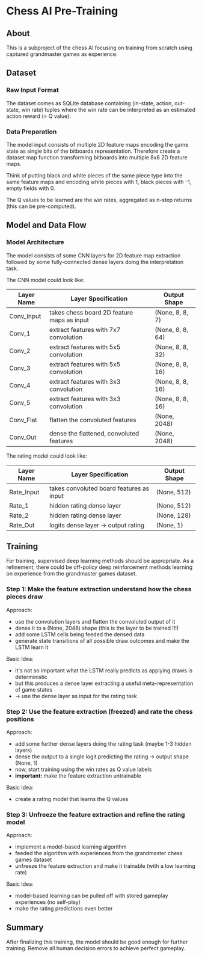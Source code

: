 
# Chess AI Pre-Training

## About
This is a subproject of the chess AI focusing on training from scratch using captured
grandmaster games as experience.

## Dataset

### Raw Input Format
The dataset comes as SQLite database containing (in-state, action, out-state, win rate)
tuples where the win rate can be interpreted as an estimated action reward (= Q value).

### Data Preparation
The model input consists of multiple 2D feature maps encoding the game state as single
bits of the bitboards representation. Therefore create a dataset map function 
transforming bitboards into multiple 8x8 2D feature maps. 

Think of putting black and white pieces of the same piece type into the same feature maps 
and encoding white pieces with 1, black pieces with -1, empty fields with 0.

The Q values to be learned are the win rates, aggregated as n-step returns (this can be 
pre-computed).

## Model and Data Flow

### Model Architecture
The model consists of some CNN layers for 2D feature map extraction followed by some 
fully-connected dense layers doing the interpretation task.

The CNN model could look like:

| Layer Name | Layer Specification                        | Output Shape     |
| ---------- | ------------------------------------------ | ---------------- |
| Conv_Input | takes chess board 2D feature maps as input | (None, 8, 8,  7) |
| Conv_1     | extract features with 7x7 convolution      | (None, 8, 8, 64) |
| Conv_2     | extract features with 5x5 convolution      | (None, 8, 8, 32) |
| Conv_3     | extract features with 5x5 convolution      | (None, 8, 8, 16) |
| Conv_4     | extract features with 3x3 convolution      | (None, 8, 8, 16) |
| Conv_5     | extract features with 3x3 convolution      | (None, 8, 8, 16) |
| Conv_Flat  | flatten the convoluted features            | (None, 2048)     |
| Conv_Out   | dense the flattened, convoluted features   | (None, 2048)     |

The rating model could look like:

| Layer Name | Layer Specification                        | Output Shape     |
| ---------- | ------------------------------------------ | ---------------- |
| Rate_Input | takes convoluted board features as input   | (None, 512)      |
| Rate_1     | hidden rating dense layer                  | (None, 512)      |
| Rate_2     | hidden rating dense layer                  | (None, 128)      |
| Rate_Out   | logits dense layer -> output rating        | (None, 1)        |

## Training
For training, supervised deep learning methods should be appropriate.
As a refinement, there could be off-policy deep reinforcement methods learning
on experience from the grandmaster games dataset.

### Step 1: Make the feature extraction understand how the chess pieces draw
Approach:
- use the convolution layers and flatten the convoluted output of it
- dense it to a (None, 2048) shape (this is the layer to be trained !!!)
- add some LSTM cells being feeded the densed data
- generate state transitions of all possible draw outcomes and make the LSTM learn it

Basic Idea:
- it's not so important what the LSTM really predicts as applying draws is deterministic
- but this produces a dense layer extracting a useful meta-representation of game states
- -> use the dense layer as input for the rating task

### Step 2: Use the feature extraction (freezed) and rate the chess positions
Approach:
- add some further dense layers doing the rating task (maybe 1-3 hidden layers)
- dense the output to a single logit predicting the rating -> output shape (None, 1)
- now, start training using the win rates as Q value labels
- **important:** make the feature extraction untrainable

Basic Idea:
- create a rating model that learns the Q values

### Step 3: Unfreeze the feature extraction and refine the rating model
Approach:
- implement a model-based learning algorithm
- feeded the algorithm with experiences from the grandmaster chess games dataset
- unfreeze the feature extraction and make it trainable (with a low learning rate)

Basic Idea:
- model-based learning can be pulled off with stored gameplay experiences (no self-play)
- make the rating predictions even better

## Summary
After finalizing this training, the model should be good enough for further training.
Remove all human decision errors to achieve perfect gameplay.